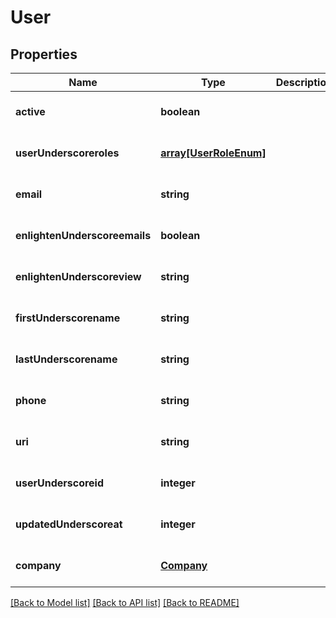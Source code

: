 # User

## Properties
Name | Type | Description | Notes
------------ | ------------- | ------------- | -------------
**active** | **boolean** |  | [optional] [default to null]
**userUnderscoreroles** | [**array[UserRoleEnum]**](UserRoleEnum.md) |  | [optional] [default to null]
**email** | **string** |  | [optional] [default to null]
**enlightenUnderscoreemails** | **boolean** |  | [optional] [default to null]
**enlightenUnderscoreview** | **string** |  | [optional] [default to null]
**firstUnderscorename** | **string** |  | [optional] [default to null]
**lastUnderscorename** | **string** |  | [optional] [default to null]
**phone** | **string** |  | [optional] [default to null]
**uri** | **string** |  | [optional] [default to null]
**userUnderscoreid** | **integer** |  | [optional] [default to null]
**updatedUnderscoreat** | **integer** |  | [optional] [default to null]
**company** | [**Company**](Company.md) |  | [optional] [default to null]

[[Back to Model list]](../README.md#documentation-for-models) [[Back to API list]](../README.md#documentation-for-api-endpoints) [[Back to README]](../README.md)


